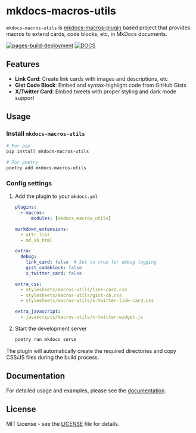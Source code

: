 # mkdocs-macros-utils

`mkdocs-macros-utils` is [mkdocs-macros-plugin](https://mkdocs-macros-plugin.readthedocs.io/en/latest/) based project that provides macros to extend cards, code blocks, etc, in MkDocs documents.

[![pages-build-deployment](https://github.com/7rikazhexde/mkdocs-macros-utils/actions/workflows/pages/pages-build-deployment/badge.svg?branch=gh-pages)](https://github.com/7rikazhexde/mkdocs-macros-utils/actions/workflows/pages/pages-build-deployment) [![DOCS](https://img.shields.io/badge/Docs-Click%20Here-blue?colorA=24292e&colorB=0366d6&logo=github)](https://7rikazhexde.github.io/mkdocs-macros-utils/)

## Features

- **Link Card**: Create link cards with images and descriptions, etc
- **Gist Code Block**: Embed and syntax-highlight code from GitHub Gists
- **X/Twitter Card**: Embed tweets with proper styling and dark mode support

## Usage

### Install `mkdocs-macros-utils`

```bash
# For pip
pip install mkdocs-macros-utils

# For poetry
poetry add mkdocs-macros-utils
```

### Config settings

1. Add the plugin to your `mkdocs.yml`

    ```yaml
    plugins:
      - macros:
          modules: [mkdocs_macros_utils]

    markdown_extensions:
      - attr_list
      - md_in_html

    extra:
      debug:
        link_card: false  # Set to true for debug logging
        gist_codeblock: false
        x_twitter_card: false

    extra_css:
      - stylesheets/macros-utils/link-card.css
      - stylesheets/macros-utils/gist-cb.css
      - stylesheets/macros-utils/x-twitter-link-card.css

    extra_javascript:
      - javascripts/macros-utils/x-twitter-widget.js
    ```

1. Start the development server

    ```bash
    poetry run mkdocs serve
    ```

The plugin will automatically create the required directories and copy CSS/JS files during the build process.

## Documentation

For detailed usage and examples, please see the [documentation](https://7rikazhexde.github.io/mkdocs-macros-utils/).

## License

MIT License - see the [LICENSE](./LICENCE) file for details.

